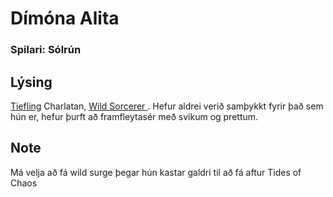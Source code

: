 # Dímóna Alita
### Spilari: Sólrún

## Lýsing
[Tiefling](https://www.dndbeyond.com/races/tiefling) Charlatan, [Wild Sorcerer
](https://www.dndbeyond.com/classes/sorcerer#WildMagic). Hefur aldrei verið 
samþykkt fyrir það sem hún er, hefur þurft að framfleytasér með svikum og 
prettum. 

## Note
Má velja að fá wild surge þegar hún kastar galdri til að fá aftur Tides of 
Chaos